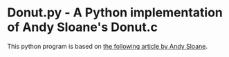 # Donut.py - A Python implementation of Andy Sloane's Donut.c

This python program is based on [the following article by Andy Sloane](https://www.a1k0n.net/2011/07/20/donut-math.html).